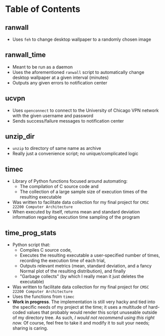 # Table of Contents #

## ranwall ##
* Uses `feh` to change desktop wallpaper to a randomly chosen image
  
## ranwall_time ##
* Meant to be run as a daemon
* Uses the aforementioned `ranwall` script to automatically change desktop
  wallpaper at a given interval (minutes)
* Outputs any given errors to notification center

## ucvpn ##
* Uses `openconnect` to connect to the University of Chicago VPN network with
  the given username and password
* Sends success/failure messages to notification center

## unzip_dir ##
* `unzip` to directory of same name as archive
* Really just a convenience script; no unique/complicated logic

## timec ##
* Library of Python functions focused around automating: 
	* The compilation of C source code and 
	* The collection of a large sample size of execution times of the resulting
      executable
* Was written to facilitate data collection for my final project for `CMSC 22200
  Computer Architecture`
* When executed by itself, returns mean and standard deviation information
  regarding execution time sampling of the program

## time_prog_stats ##
* Python script that:
	* Compiles C source code,
	* Executes the resulting executable a user-specified number of times,
      recording the execution time of each trial,
	* Outputs relevant metrics (mean, standard deviation, and a fancy Normal
      plot of the resulting distribution), and finally
	* "Garbage collects" (by which I really mean it just deletes the executable)
* Was written to facilitate data collection for my final project for `CMSC
  22200 Computer Architecture`
* Uses the functions from `timec`
* **Work in progress**. The implementation is still very hacky and tied into
  the specific needs of my project at the time; it uses a multitude of
  hard-coded values that probably would render this script unuseable outside of
  my directory tree. As such, *I would not recommend using this right now.* Of
  course, feel free to take it and modify it to suit your needs; sharing is
  caring. 

